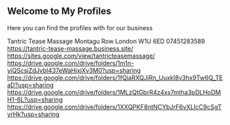 ## Welcome to My Profiles

Here you can find the profiles with for our business


Tantric Tease Massage
Montagu Row
London
W1U 6ED
07451283589
https://tantric-tease-massage.business.site/
https://sites.google.com/view/tantricteasemassage/
https://drive.google.com/drive/folders/1m1n-yiQScsiZdJvbI437eWaHjxjXv3M0?usp=sharing
https://drive.google.com/drive/folders/1fQiaRXQJjRn_UuxkI8v3hx9Tw6Q_TEaD?usp=sharing
https://drive.google.com/drive/folders/1MLzQtGbrR4z4xs7mtha3pDLHoDMH1-6L?usp=sharing
https://drive.google.com/drive/folders/1XXQPKF8ntNCYbJrF6vXLIcC9cSgTyrHk?usp=sharing
